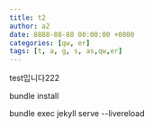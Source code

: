 ```yaml
---
title: t2
author: a2
date: 8888-88-88 00:00:00 +0800
categories: [qw, er]
tags: [t, a, g, s, as,qw,er]
---
```


test입니다222

bundle install 

bundle exec jekyll serve --livereload
